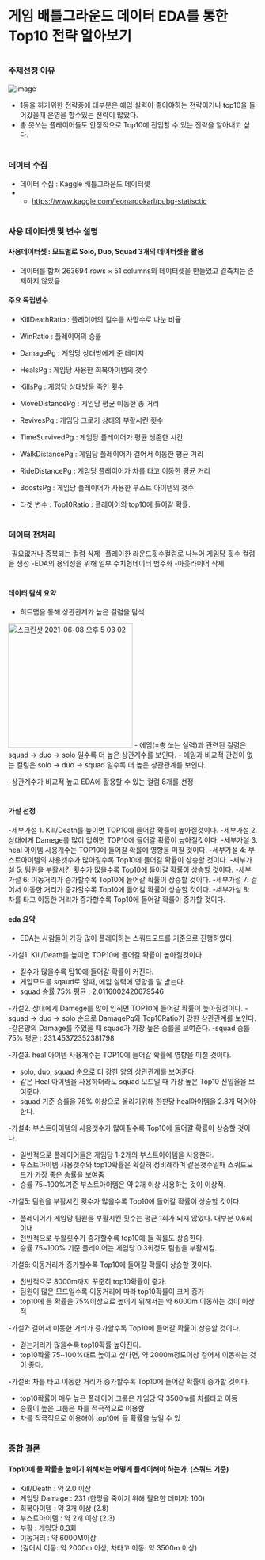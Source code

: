 
# 게임 배틀그라운드 데이터 EDA를 통한 Top10 전략 알아보기
#

### 주제선정 이유

![image](https://user-images.githubusercontent.com/80455724/121173056-5531b200-c893-11eb-8fd0-bb8f74b96599.png)

- 1등을 하기위한 전략중에 대부분은 에임 실력이 좋아야하는 전략이거나 top10을 들어갔을때 운영을 할수있는 전략이 많았다.
- 총 못쏘는 플레이어들도 안정적으로 Top10에 진입할 수 있는 전략을 알아내고 싶다.

#

### 데이터 수집
- 데이터 수집 : Kaggle 배틀그라운드 데이터셋
- - https://www.kaggle.com/leonardokarl/pubg-statisctic
#
### 사용 데이터셋 및 변수 설명
#### 사용데이터셋 : 모드별로 Solo, Duo, Squad 3개의 데이터셋을 활용
- 데이터를 합쳐 263694 rows × 51 columns의 데이터셋을 만들었고 결측치는 존재하지 않았음.

#### 주요 독립변수 
- KillDeathRatio : 플레이어의 킬수를 사망수로 나눈 비율
- WinRatio : 플레이어의 승률
- DamagePg : 게임당 상대방에게 준 데미지
- HealsPg : 게임당 사용한 회복아이템의 갯수
- KillsPg : 게임당 상대방을 죽인 횟수
- MoveDistancePg : 게임당 평균 이동한 총 거리
- RevivesPg : 게임당 그로기 상태의  부활시킨 횟수
- TimeSurvivedPg : 게임당 플레이어가 평균 생존한 시간
- WalkDistancePg : 게임당 플레이어가 걸어서 이동한 평균 거리
- RideDistancePg : 게임당 플레이어가 차를 타고 이동한 평균 거리
- BoostsPg : 게임당 플레이어가 사용한 부스트 아이템의 갯수

- 타겟 변수 : Top10Ratio : 플레이어의 top10에 들어갈 확률.

#
### 데이터 전처리
-필요없거나 중복되는 컬럼 삭제
-플레이한 라운드횟수컬럼로 나누어 게임당 횟수 컬럼을 생성
-EDA의 용의성을 위해 일부 수치형데이터 범주화
-아웃라이어 삭제

#
#### 데이터 탐색 요약
- 히트맵을 통해 상관관계가 높은 컬럼을 탐색
<img width="251" alt="스크린샷 2021-06-08 오후 5 03 02" src="https://user-images.githubusercontent.com/80455724/121147114-8bfbce00-c87b-11eb-8dc7-ae785a9c13e5.png">
- 에임(=총 쏘는 실력)과 관련된 컬럼은 squad -> duo -> solo 일수록 더 높은 상관계수를 보인다.
- 에임과 비교적 관련이 없는 컬럼은 solo -> duo -> squad 일수록 더 높은 상관관계를 보인다.

-상관계수가 비교적 높고 EDA에 활용할 수 있는 컬럼 8개를 선정
#
#### 가설 선정
-세부가설 1. Kill/Death를 높이면 TOP10에 들어갈 확률이 높아질것이다. 
-세부가설 2. 상대에게 Damege를 많이 입히면 TOP10에 들어갈 확률이 높아질것이다.
-세부가설 3. heal 아이템 사용개수는 TOP10에 들어갈 확률에 영향을 미칠 것이다.
-세부가설 4: 부스트아이템의 사용갯수가 많아질수록 Top10에 들어갈 확률이 상승할 것이다.
-세부가설 5: 팀원을 부활시킨 횟수가 많을수록 Top10에 들어갈 확률이 상승할 것이다.
-세부가설 6:  이동거리가 증가할수록 Top10에 들어갈 확률이 상승할 것이다.
-세부가설 7: 걸어서 이동한 거리가 증가할수록 Top10에 들어갈 확률이 상승할 것이다.
-세부가설 8: 차를 타고 이동한 거리가 증가할수록 Top10에 들어갈 확률이 증가할 것이다.


#### eda 요약
- EDA는 사람들이 가장 많이 플레이하는 스쿼드모드를 기준으로 진행하였다.

-가설1. Kill/Death를 높이면 TOP10에 들어갈 확률이 높아질것이다. 
- 킬수가 많을수록 탑10에 들어갈 확률이 커진다.
- 게임모드를 sqaud로 할때, 에임 실력에 영향을 덜 받는다.
- squad 승률 75% 평균 : 2.0116002420679546

-가설2. 상대에게 Damege를 많이 입히면 TOP10에 들어갈 확률이 높아질것이다.
-squad -> duo -> solo 순으로 DamagePg와 Top10Ratio가 강한 상관관계를 보인다.
-같은양의 Damage를 주었을 때 squad가 가장 높은 승률을 보여준다.
-squad 승률 75% 평균 : 231.45372352381798

-가설3. heal 아이템 사용개수는 TOP10에 들어갈 확률에 영향을 미칠 것이다.
- solo, duo, squad 순으로 더 강한 양의 상관관계를 보여준다.
- 같은 Heal 아이템을 사용하더라도 squad 모드일 때 가장 높은 Top10 진입율을 보여준다.
- squad 기준 승률을 75% 이상으로 올리기위해 한판당 heal아이템을 2.8개 먹어야 한다.

-가설4: 부스트아이템의 사용갯수가 많아질수록 Top10에 들어갈 확률이 상승할 것이다.
- 일반적으로 플레이어들은 게임당 1-2개의 부스트아이템을 사용한다.
- 부스트아이템 사용갯수와 top10확률은 확실히 정비례하며 같은갯수일때 스쿼드모드가 가장 좋은 승률을 보여줌
- 승률 75~100%기준 부스트아이템은 약 2개 이상 사용하는 것이 이상적.


-가설5: 팀원을 부활시킨 횟수가 많을수록 Top10에 들어갈 확률이 상승할 것이다.
- 플레이어가 게임당 팀원을 부활시킨 횟수는 평균 1회가 되지 않았다. 대부분 0.6회 이내
- 전반적으로 부활횟수가 증가할수록 top10에 들 확률도 상승한다.
- 승률 75~100% 기준 플레이어는 게임당 0.3회정도 팀원을 부활시킴.

-가설6:  이동거리가 증가할수록 Top10에 들어갈 확률이 상승할 것이다.
- 전반적으로 8000m까지 꾸준히 top10확률이 증가.
- 팀원이 많은 모드일수록 이동거리에 따라 top10확률이 크게 증가
- top10에 들 확률을 75%이상으로 높이기 위해서는 약 6000m 이동하는 것이 이상적

-가설7: 걸어서 이동한 거리가 증가할수록 Top10에 들어갈 확률이 상승할 것이다.
- 걷는거리가 많을수록 top10확률 높아진다.
- top10확률 75~100%대로 높이고 싶다면, 약 2000m정도이상 걸어서 이동하는 것이 좋다.

-가설8: 차를 타고 이동한 거리가 증가할수록 Top10에 들어갈 확률이 증가할 것이다.
- top10확률이 매우 높은 플레이어 그룹은 게임당 약 3500m를 차를타고 이동
- 승률이 높은 그룹은 차를 적극적으로 이용함
- 차를 적극적으로 이용해야 top10에 들 확률을 높일 수 있


#
### 종합 결론 
#### Top10에 들 확률을 높이기 위해서는 어떻게 플레이해야 하는가. (스쿼드 기준)

- Kill/Death : 약 2.0 이상
- 게임당 Damage : 231 (한명을 죽이기 위해 필요한 데미지: 100)
- 회복아이템 : 약 3개 이상 (2.8)
- 부스트아이템 : 약 2개 이상 (2.3)
- 부활 : 게임당 0.3회
- 이동거리 : 약 6000M이상
- (걸어서 이동: 약 2000m 이상, 차타고 이동: 약 3500m 이상)
